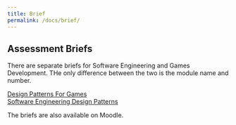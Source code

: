 ```yaml
---
title: Brief
permalink: /docs/brief/
---
```


## Assessment Briefs

There are separate briefs for Software Engineering and Games Development. THe only difference between the two is the module name and number. 

[Design Patterns For Games](../2CB106-DPGames-Brief.docx)  
[Software Engineering Design Patterns](../2CB105-SEDP-Brief.docx)    

The briefs are also available on Moodle.

